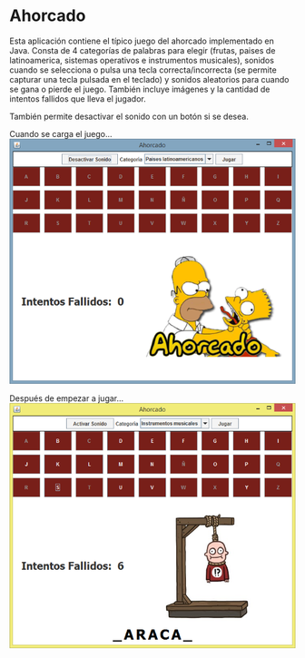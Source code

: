 # Ahorcado

Esta aplicación contiene el típico juego del ahorcado implementado en Java.
Consta de 4 categorías de palabras para elegir (frutas, paises de latinoamerica, sistemas operativos e instrumentos musicales),
sonidos cuando se selecciona o pulsa una tecla correcta/incorrecta (se permite capturar una tecla pulsada en el teclado)
y sonidos aleatorios para cuando se gana o pierde el juego.
También incluye imágenes y la cantidad de intentos fallidos que lleva el jugador.

También permite desactivar el sonido con un botón si se desea.

Cuando se carga el juego...
![iMAGEN](https://github.com/cristianecheverri/Ahorcado/blob/master/AhorcadoInicio.PNG)

Después de empezar a jugar...
![iMAGEN](https://github.com/cristianecheverri/Ahorcado/blob/master/Ahorcado.PNG)


